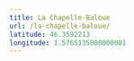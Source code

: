 ```yaml
---
title: La Chapelle-Baloue
url: /la-chapelle-baloue/
latitude: 46.3592213
longitude: 1.5765135000000001
---
```

